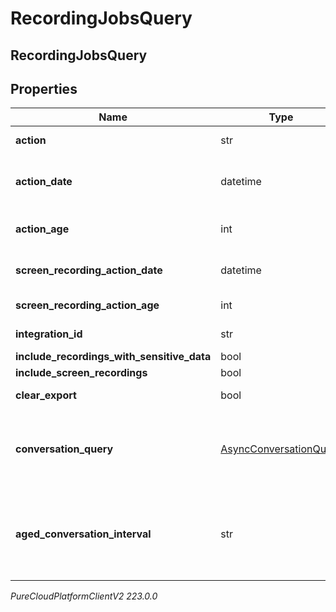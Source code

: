 # RecordingJobsQuery

## RecordingJobsQuery

## Properties

|Name | Type | Description | Notes|
|------------ | ------------- | ------------- | -------------|
| **action** | str | Operation to perform bulk task. If the operation will cause the delete date of a recording to be older than the export date, the export date will be adjusted to the delete date. | |
| **action_date** | datetime | The date when the action will be performed. If screenRecordingActionDate is also provided, this value is only used for non-screen recordings. Otherwise this value is used for all recordings. Date time is represented as an ISO-8601 string. For example: yyyy-MM-ddTHH:mm:ss[.mmm]Z | [optional] |
| **action_age** | int | The number of days after each recording&#39;s creation date when the action will be performed. If screenRecordingActionAge is also provided, this value is only used for non-screen recordings. Otherwise this value is used for all recordings. | [optional] |
| **screen_recording_action_date** | datetime | The date when the action will be performed for screen recordings. If this is provided then includeScreenRecordings must be true. Date time is represented as an ISO-8601 string. For example: yyyy-MM-ddTHH:mm:ss[.mmm]Z | [optional] |
| **screen_recording_action_age** | int | The number of days after each screen recording&#39;s creation date when the action will be performed. If this is provided then includeScreenRecordings must be true. | [optional] |
| **integration_id** | str | IntegrationId to Access AWS S3 bucket for bulk recording exports. This field is required and used only for EXPORT action. | [optional] |
| **include_recordings_with_sensitive_data** | bool | Whether to include recordings with PCI DSS and/or PII data, default value &#x3D; false  | [optional] |
| **include_screen_recordings** | bool | Whether to include Screen recordings for the action, default value &#x3D; true  | [optional] |
| **clear_export** | bool | For DELETE action, setting this to true will clear any pending exports for recordings. This field is only used for DELETE action. Default value &#x3D; false | [optional] |
| **conversation_query** | [AsyncConversationQuery](AsyncConversationQuery) | Conversation Query. Note: After the recording is created, it might take up to 48 hours for the recording to be included in the submitted job query.  This result depends on the analytics data lake job completion. See also: https://developer.genesys.cloud/analyticsdatamanagement/analytics/jobs/conversation-details-job#data-availability.This is supported only when querying for conversations up to and including 5 years old. | [optional] |
| **aged_conversation_interval** | str | As an alternative to conversationQuery, specify the date and time range of conversations that are older than 5 years to query.Results will include all conversations that had activity during the interval. This is supported only when querying for conversations older than 5 years;conversationQuery must not be provided when this is provided. Intervals are represented as an ISO-8601 string. For example: YYYY-MM-DDThh:mm:ss/YYYY-MM-DDThh:mm:ss.Interval duration must not exceed 6 months. Intervals are represented as an ISO-8601 string. For example: YYYY-MM-DDThh:mm:ss/YYYY-MM-DDThh:mm:ss | [optional] |



_PureCloudPlatformClientV2 223.0.0_
